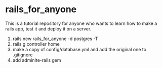 # rails_for_anyone

This is a tutorial repository for anyone who wants to learn how to make a rails app, test it and deploy it on a server.


1. rails new rails_for_anyone -d postgres -T
2. rails g controller home
3. make a copy of config/database.yml and add the original one to .gitignore
4. add adminlte-rails gem
